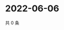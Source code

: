 # 2022-06-06

共 0 条

<!-- BEGIN WEIBO -->
<!-- 最后更新时间 Mon Jun 06 2022 15:14:06 GMT+0800 (China Standard Time) -->

<!-- END WEIBO -->
